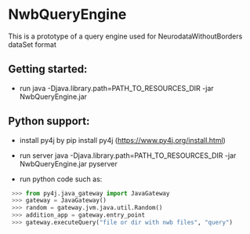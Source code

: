 # NwbQueryEngine
This is a prototype of a query engine used for NeurodataWithoutBorders dataSet format

Getting started:
-

- run java -Djava.library.path=PATH_TO_RESOURCES_DIR -jar NwbQueryEngine.jar

Python support:
- 

- install py4j by pip install py4j (https://www.py4j.org/install.html)
- run server java -Djava.library.path=PATH_TO_RESOURCES_DIR -jar NwbQueryEngine.jar pyserver

- run python code such as:
```python
 >>> from py4j.java_gateway import JavaGateway
 >>> gateway = JavaGateway()
 >>> random = gateway.jvm.java.util.Random()
 >>> addition_app = gateway.entry_point 
 >>> gateway.executeQuery("file or dir with nwb files", "query")
```
